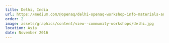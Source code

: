 ```yaml
---
title: Delhi, India
url: https://medium.com/@openaq/delhi-openaq-workshop-info-materials-and-results-2bd74b88bee6
order: 2
image: assets/graphics/content/view--community-workshops/delhi.jpg
location: Asia
date: November 2016
---
```

